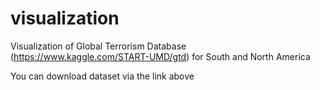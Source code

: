 # visualization

Visualization of Global Terrorism Database (https://www.kaggle.com/START-UMD/gtd) for South and North America

You can download dataset via the link above
